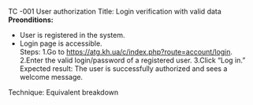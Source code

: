 TC -001 User authorization
Title: Login verification with valid data
**Preonditions:**  
- User is registered in the system.  
- Login page is accessible.  
Steps:
1.Go to https://atg.kh.ua/c/index.php?route=account/login.
2.Enter the valid login/password of a registered user.
3.Click “Log in.”
Expected result: The user is successfully authorized and sees a welcome message.

Technique: Equivalent breakdown
